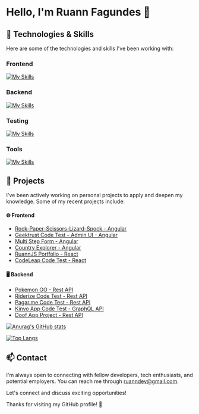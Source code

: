 # Hello, I'm Ruann Fagundes 👋

## 🔧 Technologies & Skills

Here are some of the technologies and skills I've been working with:

### Frontend

[![My Skills](https://skillicons.dev/icons?i=angular,reactivex,tailwind,react,typescript)](https://skillicons.dev)

### Backend

[![My Skills](https://skillicons.dev/icons?i=nodejs,nestjs,prisma,mongodb,typescript)](https://skillicons.dev)

### Testing

[![My Skills](https://skillicons.dev/icons?i=jest)](https://skillicons.dev)

### Tools

[![My Skills](https://skillicons.dev/icons?i=git,github,vite,vscode,vercel)](https://skillicons.dev)



## 🌱 Projects

I've been actively working on personal projects to apply and deepen my knowledge. Some of my recent projects include:

#### 🌐 Frontend


- [Rock-Paper-Scissors-Lizard-Spock - Angular](https://github.com/RuannJS/rockpaper-game)
- [Geektrust Code Test - Admin UI - Angular](https://github.com/RuannJS/geektrust-adminui)
- [Multi Step Form - Angular](https://github.com/RuannJS/multistep-form) 
- [Country Explorer - Angular](https://github.com/RuannJS/country-api)
- [RuannJS Portfolio - React](https://github.com/RuannJS/ruannjs-portfolio)
- [CodeLeap Code Test - React](https://github.com/RuannJS/codeleap-code-test)
  

#### 🖥️ Backend

- [Pokemon GO - Rest API](https://github.com/RuannJS/pokemon-api)
- [Riderize Code Test - Rest API ](https://github.com/RuannJS/riderize-backend-test)
- [Pagar.me Code Test - Rest API](https://github.com/RuannJS/pagarme-psp-test)
- [Kinvo App Code Test - GraphQL API](https://github.com/RuannJS/kinvo-backend-test)
- [Doof App Project - Rest API](https://github.com/RuannJS/doof-app)



[![Anurag's GitHub stats](https://github-readme-stats.vercel.app/api?username=ruannjs&theme=dark)](https://github.com/anuraghazra/github-readme-stats)


[![Top Langs](https://github-readme-stats.vercel.app/api/top-langs/?username=ruannjs&theme=dark)](https://github.com/anuraghazra/github-readme-stats)


## 📫 Contact

I'm always open to connecting with fellow developers, tech enthusiasts, and potential employers. You can reach me through ruanndev@gmail.com.

Let's connect and discuss exciting opportunities!

Thanks for visiting my GitHub profile! 🚀


